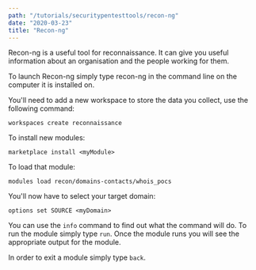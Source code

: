 ```yaml
---
path: "/tutorials/securitypentesttools/recon-ng"
date: "2020-03-23"
title: "Recon-ng"
---
```


Recon-ng is a useful tool for reconnaissance. It can give you useful information about an organisation and the people working for them.

To launch Recon-ng simply type recon-ng in the command line on the computer it is installed on.

You'll need to add a new workspace to store the data you collect, use the following command:
```
workspaces create reconnaissance
```

To install new modules:
```
marketplace install <myModule>
```

To load that module: 
```
modules load recon/domains-contacts/whois_pocs
```

You'll now have to select your target domain: 
```
options set SOURCE <myDomain>
```
You can use the `info` command to find out what the command will do. To run the module simply type `run`. Once the module runs you will see the appropriate output for the module.

In order to exit a module simply type `back`.